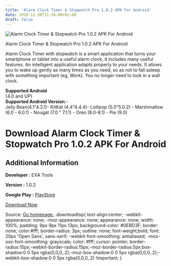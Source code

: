 ```yaml
---
title: 'Alarm Clock Timer & Stopwatch Pro 1.0.2 APK For Android'
date: 2019-11-30T11:28:00+01:00
draft: false
---
```


![Alarm Clock Timer & Stopwatch Pro 1.0.2 APK For Android](https://i2.wp.com/apkhome.net/wp-content/uploads/2019/11/Alarm-Clock-Timer-Stopwatch-Pro-1.0.2.png "Alarm Clock Timer & Stopwatch Pro 1.0.2 APK For Android")

  

Alarm Clock Timer & Stopwatch Pro 1.0.2 APK For Android

Alarm Clock Timer with stopwatch is a smart application that turns your smartphone or tablet into a useful alarm clock, it includes many useful features. An intelligent application adapts properly to your needs. It allows you to wake up gently as many times as you need, so as not to fall asleep with something important (eg, Work). You no longer need to look in a wall clock.

**Supported Android**  
{4.0 and UP}  
**Supported Android Version**:-  
Jelly Bean(4.1"4.3.1)- KitKat (4.4"4.4.4)- Lollipop (5.0"5.0.2) - Marshmallow (6.0 - 6.0.1) - Nougat (7.0 " 7.1.1) - Oreo (8.0-8.1) - Pie (9.0)

Download Alarm Clock Timer & Stopwatch Pro 1.0.2 APK For Android
================================================================

Additional Information
----------------------

**Developer :** EXA Tools

**Version :** 1.0.2

**Google Play :** [PlayStore](https://play.google.com/store/apps/details?id=com.exatools.alarmclock&hl=en)

  

[Download Now](https://store4app.co/post/alarm-clock-timer-amp-stopwatch-pro-1-0-2-apk-for-android_1575107836)

  
Source: [Go homepage.](https://store4app.co/post/alarm-clock-timer-amp-stopwatch-pro-1-0-2-apk-for-android_1575107836) .downloadtop{ text-align:center; -webkit-appearance: none; -moz-appearance: none; appearance: none; width: 100%; padding: 9px 9px 11px 13px; background-color: #0EBD3F; border: none; color:#fff; border-radius: 3px; outline: none; font-weight;bold; font: 20px 'Open Sans', sans-serif; -webkit-font-smoothing: antialiased; -moz-osx-font-smoothing: grayscale; color: #fff; cursor: pointer; border-radius:15px;-webkit-border-radius:15px;-moz-border-radius:5px;box-shadow:0 0 5px rgba(0,0,0,.2);-moz-box-shadow:0 0 5px rgba(0,0,0,.2);-webkit-box-shadow:0 0 5px rgba(0,0,0,.2) !important; }